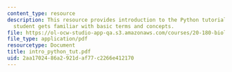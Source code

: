 ```yaml
---
content_type: resource
description: This resource provides introduction to the Python tutorial so that the
  student gets familiar with basic terms and concepts.
file: https://ol-ocw-studio-app-qa.s3.amazonaws.com/courses/20-180-biological-engineering-programming-spring-2006/2aa1702486a2921daf77c2266e412170_intro_python_tut.pdf
file_type: application/pdf
resourcetype: Document
title: intro_python_tut.pdf
uid: 2aa17024-86a2-921d-af77-c2266e412170
---
```

